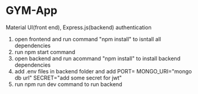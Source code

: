 # GYM-App
Material UI(front end), Express.js(backend) authentication 

1. open frontend and run command "npm install" to isntall all dependencies
2. run npm start command 
3. open backend and run acommand "npm install" to install backend dependencies
4. add .env files in backend folder and add
PORT=
MONGO_URI="mongo db url"
SECRET="add some secret for jwt"
5. run npm run dev command to run backend

